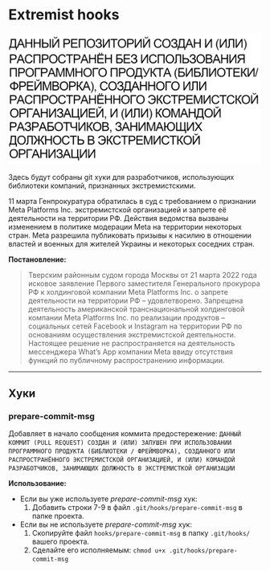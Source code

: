 # Extremist hooks

![Дисклеймер](/docs/cover.png)

Здесь будут собраны git хуки для разработчиков, использующих библиотеки компаний, признанных экстремистскими.

11 марта Генпрокуратура обратилась в суд с требованием о признании Meta Platforms Inc. экстремистской организацией и запрете её деятельности на территории РФ. Действия ведомства вызваны изменением в политике модерации Meta на территории некоторых стран. Meta разрешила публиковать призывы к насилию в отношении властей и военных для жителей Украины и некоторых соседних стран. 

**Постановление:**

>Тверским районным судом города Москвы от 21 марта 2022 года исковое заявление Первого заместителя Генерального прокурора РФ к холдинговой компании Meta Platforms Inc. о запрете деятельности на территории РФ – удовлетворено.
Запрещена деятельность американской транснациональной холдинговой компании Meta Platforms Inc. по реализации продуктов – социальных сетей Facebook и Instagram на территории РФ по основаниям осуществления экстремистской деятельности. 
Настоящее решение не распространяется на деятельность мессенджера What’s App компании Meta ввиду отсутствия функций по публичному распространению информации.


------

## Хуки

### prepare-commit-msg

Добавляет в начало сообщения коммита предостережение: `ДАННЫЙ КОММИТ (PULL REQUEST) СОЗДАН И (ИЛИ) ЗАПУШЕН ПРИ ИСПОЛЬЗОВАНИИ ПРОГРАММНОГО ПРОДУКТА (БИБЛИОТЕКИ / ФРЕЙМВОРКА), СОЗДАННОГО ИЛИ РАСПРОСТРАНЁННОГО ЭКСТРЕМИСТСКОЙ ОРГАНИЗАЦИЕЙ, И (ИЛИ) КОМАНДОЙ РАЗРАБОТЧИКОВ, ЗАНИМАЮЩИХ ДОЛЖНОСТЬ В ЭКСТРЕМИСТКОЙ ОРГАНИЗАЦИИ`

**Использование:**

* Если вы уже используете *prepare-commit-msg* хук:
	1. Добавить строки 7-9 в файл `.git/hooks/prepare-commit-msg` в папке проекта.
* Если вы не используете *prepare-commit-msg* хук:
	1. Скопируйте файл `hooks/prepare-commit-msg` в папку `.git/hooks/` вашего проекта.
	1. Сделайте его исполняемым: `chmod u+x .git/hooks/prepare-commit-msg`
